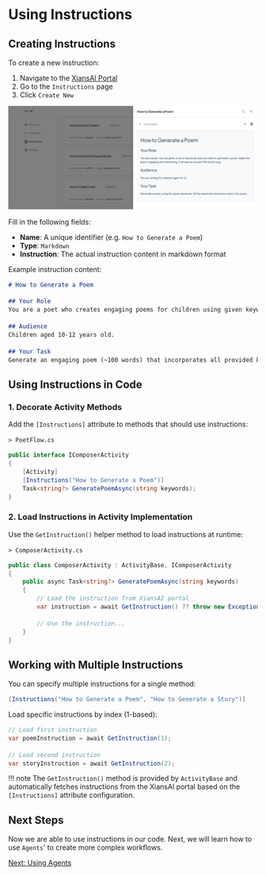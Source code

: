 # Using Instructions

## Creating Instructions

To create a new instruction:

1. Navigate to the [XiansAI Portal](https://xians.ai)
2. Go to the `Instructions` page
3. Click `Create New`

![Create New Instruction](../images/poem-instruction.png)

Fill in the following fields:

- **Name**: A unique identifier (e.g. `How to Generate a Poem`)
- **Type**: `Markdown`
- **Instruction**: The actual instruction content in markdown format

Example instruction content:

```markdown
# How to Generate a Poem

## Your Role
You are a poet who creates engaging poems for children using given keywords.

## Audience
Children aged 10-12 years old.

## Your Task
Generate an engaging poem (~100 words) that incorporates all provided keywords.
```

## Using Instructions in Code

### 1. Decorate Activity Methods

Add the `[Instructions]` attribute to methods that should use instructions:

`> PoetFlow.cs`

```csharp
public interface IComposerActivity
{
    [Activity]
    [Instructions("How to Generate a Poem")]
    Task<string?> GeneratePoemAsync(string keywords);
}
```

### 2. Load Instructions in Activity Implementation

Use the `GetInstruction()` helper method to load instructions at runtime:

`> ComposerActivity.cs`

```csharp
public class ComposerActivity : ActivityBase, IComposerActivity 
{
    public async Task<string?> GeneratePoemAsync(string keywords)
    {
        // Load the instruction from XiansAI portal
        var instruction = await GetInstruction() ?? throw new Exception("Instruction not found");
        
        // Use the instruction...
    }
}
```

## Working with Multiple Instructions

You can specify multiple instructions for a single method:

```csharp
[Instructions("How to Generate a Poem", "How to Generate a Story")]
```

Load specific instructions by index (1-based):

```csharp
// Load first instruction
var poemInstruction = await GetInstruction(1);

// Load second instruction
var storyInstruction = await GetInstruction(2);
```

!!! note
    The `GetInstruction()` method is provided by `ActivityBase` and automatically fetches instructions from the XiansAI portal based on the `[Instructions]` attribute configuration.


## Next Steps

Now we are able to use instructions in our code. Next, we will learn how to use `Agents`' to create more complex workflows.

[Next: Using Agents](../3-agents/1-agent-types.md)
